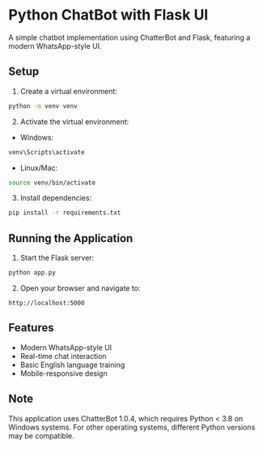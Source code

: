 # Python ChatBot with Flask UI

A simple chatbot implementation using ChatterBot and Flask, featuring a modern WhatsApp-style UI.

## Setup

1. Create a virtual environment:
```bash
python -m venv venv
```

2. Activate the virtual environment:
- Windows:
```bash
venv\Scripts\activate
```
- Linux/Mac:
```bash
source venv/bin/activate
```

3. Install dependencies:
```bash
pip install -r requirements.txt
```

## Running the Application

1. Start the Flask server:
```bash
python app.py
```

2. Open your browser and navigate to:
```
http://localhost:5000
```

## Features

- Modern WhatsApp-style UI
- Real-time chat interaction
- Basic English language training
- Mobile-responsive design

## Note

This application uses ChatterBot 1.0.4, which requires Python < 3.8 on Windows systems. For other operating systems, different Python versions may be compatible. 